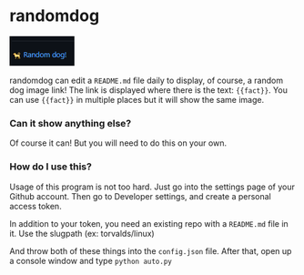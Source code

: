 # randomdog

![img](https://raw.githubusercontent.com/ajskateboarder/stuff/main/Screenshot%202021-07-23%20075316.png)

randomdog can edit a `README.md` file daily to display, of course, a random dog image link!
The link is displayed where there is the text: `{{fact}}`. 
You can use `{{fact}}` in multiple places but it will show the same image.

### Can it show anything else?

Of course it can! But you will need to do this on your own.

### How do I use this?

Usage of this program is not too hard. Just go into the settings page of your Github account.
Then go to Developer settings, and create a personal access token.

In addition to your token, you need an existing repo with a `README.md` file in it.
Use the slugpath (ex: torvalds/linux)

And throw both of these things into the `config.json` file. After that, open up a console window and type `python auto.py`
